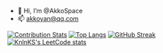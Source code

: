 - 👋 Hi, I’m @AkkoSpace
- 📫 akkoyan@qq.com

<!---
AkkoSpace/AkkoSpace is a ✨ special ✨ repository because its `README.md` (this file) appears on your GitHub profile.
You can click the Preview link to take a look at your changes.
--->
[![Contribution Stats](https://github-contribution-stats.vercel.app/api/?username=AkkoSpace)](https://github.com/LordDashMe/github-contribution-stats/)
[![Top Langs](https://github-readme-stats.vercel.app/api/top-langs/?username=AkkoSpace)](https://github.com/anuraghazra/github-readme-stats)
[![GitHub Streak](https://streak-stats.demolab.com?user=AkkoSpace&card_width=500)](https://git.io/streak-stats)
[![KnlnKS's LeetCode stats](https://leetcode-stats-six.vercel.app/?username=akkospace&cn)](https://github.com/KnlnKS/leetcode-stats)
